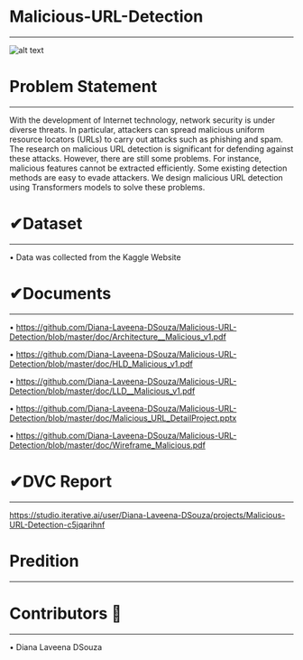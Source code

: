 # Malicious-URL-Detection
______________________________________________________________________________________________________________________________________________________________
![alt text](https://user-images.githubusercontent.com/102862643/210624523-59b2ab6b-970c-4bae-862e-3a247cf342e4.JPG)

# Problem Statement
______________________________________________________________________________________________________________________________________________________________

With the development of Internet technology, network security is under diverse threats. In particular,  attackers can spread malicious uniform resource locators (URLs) to carry out attacks such as phishing and spam. The research on malicious URL detection is significant for defending against these attacks. However, there are still some problems. For instance, malicious features cannot be extracted efficiently. Some existing detection methods are easy to evade attackers. We design malicious URL detection using Transformers models to solve these problems.

# ✔Dataset
______________________________________________________________________________________________________________________________________________________________

• Data was collected from the Kaggle Website


# ✔Documents
______________________________________________________________________________________________________________________________________________________________
• https://github.com/Diana-Laveena-DSouza/Malicious-URL-Detection/blob/master/doc/Architecture__Malicious_v1.pdf

• https://github.com/Diana-Laveena-DSouza/Malicious-URL-Detection/blob/master/doc/HLD_Malicious_v1.pdf

• https://github.com/Diana-Laveena-DSouza/Malicious-URL-Detection/blob/master/doc/LLD__Malicious_v1.pdf

• https://github.com/Diana-Laveena-DSouza/Malicious-URL-Detection/blob/master/doc/Malicious_URL_DetailProject.pptx

• https://github.com/Diana-Laveena-DSouza/Malicious-URL-Detection/blob/master/doc/Wireframe_Malicious.pdf

# ✔DVC Report
______________________________________________________________________________________________________________________________________________________________
https://studio.iterative.ai/user/Diana-Laveena-DSouza/projects/Malicious-URL-Detection-c5jqarihnf

# Predition
______________________________________________________________________________________________________________________________________________________________

# Contributors 👩
______________________________________________________________________________________________________________________________________________________________
• Diana Laveena DSouza
